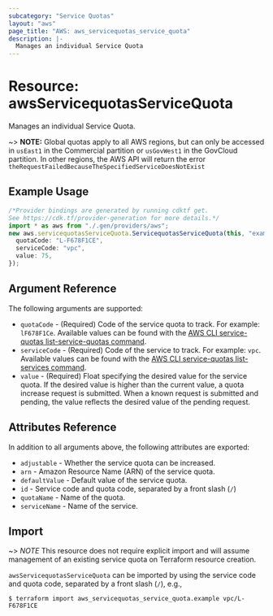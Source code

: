```yaml
---
subcategory: "Service Quotas"
layout: "aws"
page_title: "AWS: aws_servicequotas_service_quota"
description: |-
  Manages an individual Service Quota
---
```


# Resource: awsServicequotasServiceQuota

Manages an individual Service Quota.

\~> **NOTE:** Global quotas apply to all AWS regions, but can only be accessed in `usEast1` in the Commercial partition or `usGovWest1` in the GovCloud partition. In other regions, the AWS API will return the error `theRequestFailedBecauseTheSpecifiedServiceDoesNotExist`

## Example Usage

```typescript
/*Provider bindings are generated by running cdktf get.
See https://cdk.tf/provider-generation for more details.*/
import * as aws from "./.gen/providers/aws";
new aws.servicequotasServiceQuota.ServicequotasServiceQuota(this, "example", {
  quotaCode: "L-F678F1CE",
  serviceCode: "vpc",
  value: 75,
});

```

## Argument Reference

The following arguments are supported:

* `quotaCode` - (Required) Code of the service quota to track. For example: `lF678F1Ce`. Available values can be found with the [AWS CLI service-quotas list-service-quotas command](https://docs.aws.amazon.com/cli/latest/reference/service-quotas/list-service-quotas.html).
* `serviceCode` - (Required) Code of the service to track. For example: `vpc`. Available values can be found with the [AWS CLI service-quotas list-services command](https://docs.aws.amazon.com/cli/latest/reference/service-quotas/list-services.html).
* `value` - (Required) Float specifying the desired value for the service quota. If the desired value is higher than the current value, a quota increase request is submitted. When a known request is submitted and pending, the value reflects the desired value of the pending request.

## Attributes Reference

In addition to all arguments above, the following attributes are exported:

* `adjustable` - Whether the service quota can be increased.
* `arn` - Amazon Resource Name (ARN) of the service quota.
* `defaultValue` - Default value of the service quota.
* `id` - Service code and quota code, separated by a front slash (`/`)
* `quotaName` - Name of the quota.
* `serviceName` - Name of the service.

## Import

\~> *NOTE* This resource does not require explicit import and will assume management of an existing service quota on Terraform resource creation.

`awsServicequotasServiceQuota` can be imported by using the service code and quota code, separated by a front slash (`/`), e.g.,

```console
$ terraform import aws_servicequotas_service_quota.example vpc/L-F678F1CE
```
